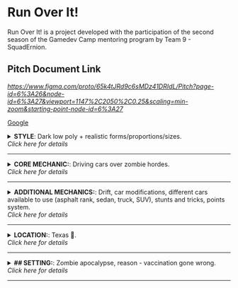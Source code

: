 # Run Over It!
 Run Over It! is a project developed with the participation of the second season of the Gamedev Camp mentoring program by Team 9 - SquadErnion.

## Pitch Document Link
 <i>https://www.figma.com/proto/65k4tJRd9c6sMDz41DRIdL/Pitch?page-id=6%3A26&node-id=6%3A27&viewport=1147%2C2050%2C0.25&scaling=min-zoom&starting-point-node-id=6%3A27</i>

 <a href="https://www.google.com/" target="_blank">Google</a>

<details>
  <summary><strong>STYLE</strong>: Dark low poly + realistic forms/proportions/sizes.<br><i>Click here for details</i></summary>
  
  <ul>
<li>...</li>
</ul>
</details>
 
---

<details>
  <summary><strong>CORE MECHANIC:</strong>: Driving cars over zombie hordes.<br><i>Click here for details</i></summary>
  
  <ul>
<li>...</li>
</ul>
</details>
 
---

<details>
  <summary><strong>ADDITIONAL MECHANICS:</strong>: Drift,  car modifications, different cars available to use (asphalt rank, sedan, truck, SUV), stunts and tricks, points system.<br><i>Click here for details</i></summary>
  
  <ul>
<li>...</li>
</ul>
</details>
 
---

<details>
  <summary><strong>LOCATION:</strong>: Texas 🤠.<br><i>Click here for details</i></summary>
  
  <ul>
<li>...</li>
</ul>
</details>
 
---

<details>
  <summary><strong>## SETTING:</strong>: Zombie apocalypse, reason - vaccination gone wrong.<br><i>Click here for details</i></summary>
  
  <ul>
<li>...</li>
</ul>
</details>
 
---
